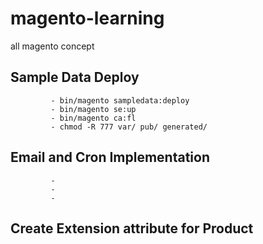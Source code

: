 # magento-learning
all magento concept



## Sample Data Deploy 
 
             - bin/magento sampledata:deploy
             - bin/magento se:up
             - bin/magento ca:fl
             - chmod -R 777 var/ pub/ generated/

## Email and Cron Implementation

             - 
             - 
             - 
## Create Extension attribute for Product


